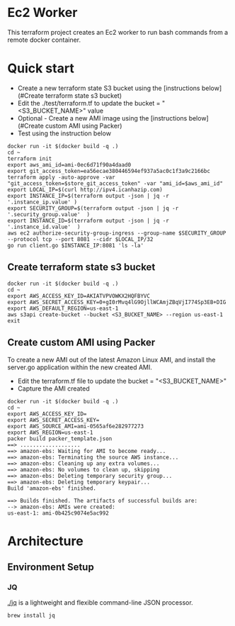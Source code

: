 &nbsp;&nbsp;&nbsp;&nbsp;&nbsp;&nbsp;&nbsp;&nbsp;&nbsp;&nbsp;
&nbsp;&nbsp;&nbsp;&nbsp;&nbsp;&nbsp;&nbsp;&nbsp;&nbsp;

# Ec2 Worker

This terraform project creates an Ec2 worker to run bash commands from a remote docker container. 

# Quick start

* Create a new terraform state S3 bucket using the [instructions below](#Create terraform state s3 bucket)
* Edit the ./test/terraform.tf to update the bucket = "<S3_BUCKET_NAME>" value 
* Optional - Create a new AMI image using the [instructions below](#Create custom AMI using Packer)
* Test using the instruction below

```shell script
docker run -it $(docker build -q .)
cd ~
terraform init
export aws_ami_id=ami-0ec6d71f90a4daad0
export git_access_token=ea56ecae380446594ef937a5ac0c1f3a9c2166bc
terraform apply -auto-approve -var "git_access_token=$store_git_access_token" -var "ami_id=$aws_ami_id"
export LOCAL_IP=$(curl http://ipv4.icanhazip.com)
export INSTANCE_IP=$(terraform output -json | jq -r '.instance_ip.value' )
export SECURITY_GROUP=$(terraform output -json | jq -r '.security_group.value'  )
export INSTANCE_ID=$(terraform output -json | jq -r '.instance_id.value'  )
aws ec2 authorize-security-group-ingress --group-name $SECURITY_GROUP --protocol tcp --port 8081 --cidr $LOCAL_IP/32
go run client.go $INSTANCE_IP:8081 'ls -la'
```



## Create terraform state s3 bucket

```shell script
docker run -it $(docker build -q .)
cd ~
export AWS_ACCESS_KEY_ID=AKIATVPVOWKX2HQFBYVC
export AWS_SECRET_ACCESS_KEY=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
export AWS_DEFAULT_REGION=us-east-1
aws s3api create-bucket --bucket <S3_BUCKET_NAME> --region us-east-1
exit
```

## Create custom AMI using Packer

To create a new AMI out of the latest Amazon Linux AMI, and install the server.go application within the new created AMI.
* Edit the terraform.tf file to update the bucket = "<S3_BUCKET_NAME>" 
* Capture the AMI created 

```shell script
docker run -it $(docker build -q .)
cd ~
export AWS_ACCESS_KEY_ID=
export AWS_SECRET_ACCESS_KEY=
export AWS_SOURCE_AMI=ami-0565af6e282977273
export AWS_REGION=us-east-1
packer build packer_template.json
==> ...................
==> amazon-ebs: Waiting for AMI to become ready...
==> amazon-ebs: Terminating the source AWS instance...
==> amazon-ebs: Cleaning up any extra volumes...
==> amazon-ebs: No volumes to clean up, skipping
==> amazon-ebs: Deleting temporary security group...
==> amazon-ebs: Deleting temporary keypair...
Build 'amazon-ebs' finished.

==> Builds finished. The artifacts of successful builds are:
--> amazon-ebs: AMIs were created:
us-east-1: ami-0b425c9074e5ac992
```


# Architecture

## Environment Setup

### JQ

[./jq](https://stedolan.github.io/jq/) is a lightweight and flexible command-line JSON processor.

```shell script
brew install jq
```

